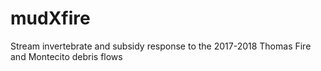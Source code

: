 # mudXfire
Stream invertebrate and subsidy response to the 2017-2018 Thomas Fire and Montecito debris flows
